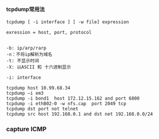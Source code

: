 #### tcpdump常用法

    tcpdump [ -i interface ] [ -w file] expression
    
    exression = host, port, protocol

 
    -b: ip/arp/rarp
    -n：不将ip解析为域名
    -t: 不显示时间
    -X: 以ASCII 和 十六进制显示   
    
    -i: interface

    tcpdump host 10.99.68.34
    tcpdump –i em3
    tcpdump -i bond1  host 172.12.15.162 and port 6800
    tcpdump -i ethB02-0 -w nfs.cap  port 2049 tcp
    tcpdump dst port not telnet
    tcpdump src host 192.168.0.1 and dst net 192.168.0.0/24
  
   
### capture ICMP
